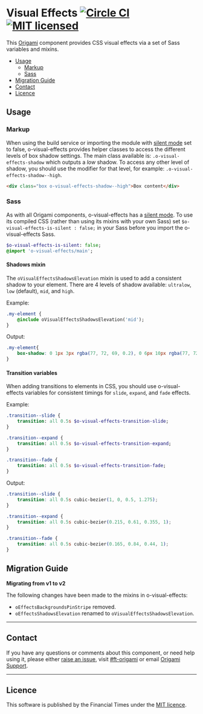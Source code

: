 # Visual Effects  [![Circle CI](https://circleci.com/gh/Financial-Times/o-visual-effects/tree/master.svg?style=svg)](https://circleci.com/gh/Financial-Times/o-visual-effects/tree/master) [![MIT licensed](https://img.shields.io/badge/license-MIT-blue.svg)](#licence)

This [Origami](http://origami.ft.com/) component provides CSS visual effects via a set of Sass variables and mixins.

- [Usage](#usage)
	- [Markup](#markup)
	- [Sass](#sass)
- [Migration Guide](#migration-guide)
- [Contact](#contact)
- [Licence](#licence)


## Usage

### Markup

When using the build service or importing the module with [silent mode](http://origami.ft.com/docs/syntax/scss/#silent-styles) set to false, o-visual-effects provides helper classes to access the different levels of box shadow settings. The main class available is: `.o-visual-effects-shadow` which outputs a _low_ shadow. To access any other level of shadow, you should use the modifier for that level, for example: `.o-visual-effects-shadow--high`.

```html
<div class="box o-visual-effects-shadow--high">Box content</div>
```

### Sass

As with all Origami components, o-visual-effects has a [silent mode](http://origami.ft.com/docs/syntax/scss/#silent-styles). To use its compiled CSS (rather than using its mixins with your own Sass) set `$o-visual-effects-is-silent : false;` in your Sass before you import the o-visual-effects Sass.

```sass
$o-visual-effects-is-silent: false;
@import 'o-visual-effects/main';
```

#### Shadows mixin

The `oVisualEffectsShadowsElevation` mixin is used to add a consistent shadow to your element. There are 4 levels of shadow available: `ultralow`, `low` (default), `mid`, and `high`.

Example:

```sass
.my-element {
	@include oVisualEffectsShadowsElevation('mid');
}
```

Output:

```css
.my-element{
	box-shadow: 0 1px 3px rgba(77, 72, 69, 0.2), 0 6px 10px rgba(77, 72, 69, 0.15);
}
```

#### Transition variables

When adding transitions to elements in CSS, you should use o-visual-effects variables for consistent timings for `slide`, `expand`, and `fade` effects.

Example:

```sass
.transition--slide {
	transition: all 0.5s $o-visual-effects-transition-slide;
}

.transition--expand {
	transition: all 0.5s $o-visual-effects-transition-expand;
}

.transition--fade {
	transition: all 0.5s $o-visual-effects-transition-fade;
}
```

Output:

```css
.transition--slide {
	transition: all 0.5s cubic-bezier(1, 0, 0.5, 1.275);
}

.transition--expand {
	transition: all 0.5s cubic-bezier(0.215, 0.61, 0.355, 1);
}

.transition--fade {
	transition: all 0.5s cubic-bezier(0.165, 0.84, 0.44, 1);
}
```

## Migration Guide

**Migrating from v1 to v2**

The following changes have been made to the mixins in o-visual-effects:

- `oEffectsBackgroundsPinStripe` removed.
- `oEffectsShadowsElevation` renamed to `oVisualEffectsShadowsElevation`.

---

## Contact

If you have any questions or comments about this component, or need help using it, please either [raise an issue](https://github.com/Financial-Times/o-visual-effects/issues), visit [#ft-origami](https://financialtimes.slack.com/messages/ft-origami/) or email [Origami Support](mailto:origami-support@ft.com).

----

## Licence

This software is published by the Financial Times under the [MIT licence](http://opensource.org/licenses/MIT).
